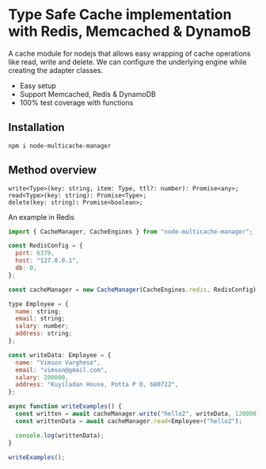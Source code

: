 # Type Safe Cache implementation with Redis, Memcached & DynamoB

A cache module for nodejs that allows easy wrapping of cache operations like read, write and delete. We can configure the underlying engine while creating the adapter classes.

* Easy setup
* Support Memcached, Redis & DynamoDB
* 100% test coverage with functions 

## Installation
```
npm i node-multicache-manager
```

## Method overview
```
write<Type>(key: string, item: Type, ttl?: number): Promise<any>;
read<Type>(key: string): Promise<Type>;
delete(key: string): Promise<boolean>;
```

An example in Redis 
```javascript
import { CacheManager, CacheEngines } from "node-multicache-manager";

const RedisConfig = {
  port: 6379,
  host: "127.0.0.1",
  db: 0,
};

const cacheManager = new CacheManager(CacheEngines.redis, RedisConfig);

type Employee = {
  name: string;
  email: string;
  salary: number;
  address: string;
};

const writeData: Employee = {
  name: "Vimson Varghese",
  email: "vimson@gmail.com",
  salary: 200000,
  address: "Kuyiladan House, Potta P O, 680722",
};

async function writeExamples() {
  const written = await cacheManager.write("hello2", writeData, 120000);
  const writtenData = await cacheManager.read<Employee>("hello2");

  console.log(writtenData);
}

writeExamples();
```





